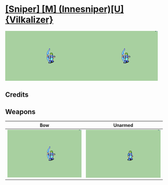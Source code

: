 # [\[Sniper\] \[M\] \(Innesniper\)\[U\]{Vilkalizer}](./)

<img src="./5.%20Bow/Bow_000.png" alt="[Sniper] [M] (Innesniper)[U]{Vilkalizer} standing" />

## Credits



## Weapons


|Bow |Unarmed |
|  :---: | :---: |
| <img alt="Bow animation" src="./5.%20Bow/Bow.gif" /> | <img alt="Unarmed animation" src="./8.%20Unarmed/Unarmed.gif" /> |
